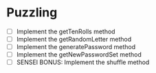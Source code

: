 # Puzzling


- [ ] Implement the getTenRolls method
- [ ] Implement the getRandomLetter method
- [ ] Implement the generatePassword method
- [ ] Implement the getNewPasswordSet method
- [ ] SENSEI BONUS: Implement the shuffle method